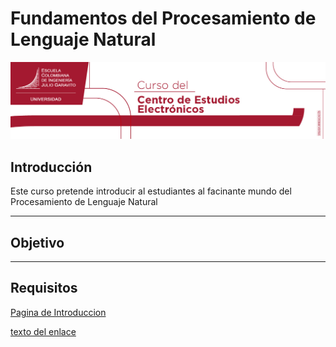 # Fundamentos del Procesamiento de Lenguaje Natural
<img src="Banner_CEEE.jpeg">


## **Introducción**

Este curso pretende introducir al estudiantes al facinante mundo del Procesamiento de Lenguaje Natural

---
## **Objetivo**

---
## **Requisitos**


[Pagina de Introduccion](https://github.com/jchaparrop75/Fundamentos-de-Procesamiento-Natural-del-Lenguaje---NLP/tree/Introduccion)


[texto del enlace](https://www.youtube.com/watch?v=PLdecwVnewc)
